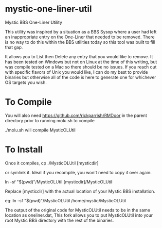 # mystic-one-liner-util
Mystic BBS One-Liner Utility

This utility was inspired by a situation as a BBS Sysop where 
a user had left an inappropriate entry on the One-Liner that
needed to be removed. There is no way to do this within the 
BBS utilities today so this tool was built to fill that gap.

It allows you to List then Delete any entry that you would like
to remove. It has been tested on Windows but not on Linux
at the time of this writing, but was compile tested on a Mac
so there should be no issues. If you reach out with specific
flavors of Unix you would like, I can do my best to provide
binaries but otherwise all of the code is here to generate 
one for whichever OS targets you wish.

# To Compile
 You will also need https://github.com/rickparrish/RMDoor
 in the parent directory prior to running molu.sh to compile

 ./molu.sh will compile MysticOLUtil

 # To Install

 Once it compiles, cp ./MysticOLUtil [mysticdir]
 
 or symlink it. Ideal if you recompile, you won't need to 
 copy it over again.
 
ln -sf "$(pwd)"/MysticOLUtil [mysticdir]/MysticOLUtil 

 Replace [mysticdir] with the actual location of your Mystic BBS
 installation. 

 eg:  ln -sf "$(pwd)"/MysticOLUtil /home/mystic/MysticOLUtil

 The output of the original code for MysticOLUtil needs to be in the
 same location as oneliner.dat, This fork allows you to put MysticOLUtil 
 into your root Mystic BBS directory with the rest of the binaries.


